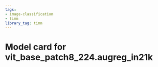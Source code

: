 ```yaml
---
tags:
- image-classification
- timm
library_tag: timm
---
```

# Model card for vit_base_patch8_224.augreg_in21k